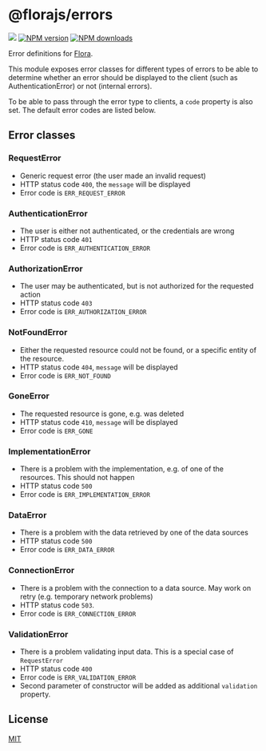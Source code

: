 # @florajs/errors

![](https://github.com/florajs/errors/workflows/ci/badge.svg)
[![NPM version](https://img.shields.io/npm/v/@florajs/errors.svg?style=flat)](https://www.npmjs.com/package/@florajs/errors)
[![NPM downloads](https://img.shields.io/npm/dm/@florajs/errors.svg?style=flat)](https://www.npmjs.com/package/@florajs/errors)

Error definitions for [Flora](https://github.com/florajs/flora).

This module exposes error classes for different types of errors to be able to determine whether an error should be displayed to the client (such as AuthenticationError) or not (internal errors).

To be able to pass through the error type to clients, a `code` property is also set. The default error codes are listed below.

## Error classes

### RequestError

- Generic request error (the user made an invalid request)
- HTTP status code `400`, the `message` will be displayed
- Error code is `ERR_REQUEST_ERROR`

### AuthenticationError

- The user is either not authenticated, or the credentials are wrong
- HTTP status code `401`
- Error code is `ERR_AUTHENTICATION_ERROR`

### AuthorizationError

- The user may be authenticated, but is not authorized for the requested action
- HTTP status code `403`
- Error code is `ERR_AUTHORIZATION_ERROR`

### NotFoundError

- Either the requested resource could not be found, or a specific entity of the resource.
- HTTP status code `404`, `message` will be displayed
- Error code is `ERR_NOT_FOUND`

### GoneError

- The requested resource is gone, e.g. was deleted
- HTTP status code `410`, `message` will be displayed
- Error code is `ERR_GONE`

### ImplementationError

- There is a problem with the implementation, e.g. of one of the resources. This should not happen
- HTTP status code `500`
- Error code is `ERR_IMPLEMENTATION_ERROR`

### DataError

- There is a problem with the data retrieved by one of the data sources
- HTTP status code `500`
- Error code is `ERR_DATA_ERROR`

### ConnectionError

- There is a problem with the connection to a data source. May work on retry (e.g. temporary network problems)
- HTTP status code `503`.
- Error code is `ERR_CONNECTION_ERROR`

### ValidationError

- There is a problem validating input data. This is a special case of `RequestError`
- HTTP status code `400`
- Error code is `ERR_VALIDATION_ERROR`
- Second parameter of constructor will be added as additional `validation` property.

## License

[MIT](LICENSE)
